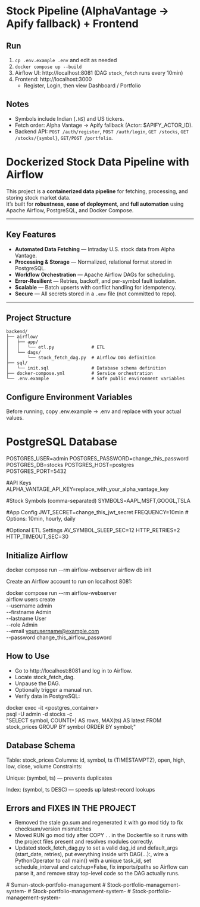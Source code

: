 # Stock Pipeline (AlphaVantage → Apify fallback) + Frontend

## Run
1) `cp .env.example .env` and edit as needed  
2) `docker compose up --build`  
3) Airflow UI: http://localhost:8081 (DAG `stock_fetch` runs every 10min)  
4) Frontend: http://localhost:3000  
   - Register, Login, then view Dashboard / Portfolio

## Notes
- Symbols include Indian (`.NS`) and US tickers.
- Fetch order: Alpha Vantage → Apify fallback (Actor: $APIFY_ACTOR_ID).
- Backend API: `POST /auth/register`, `POST /auth/login`, `GET /stocks`, `GET /stocks/{symbol}`, `GET/POST /portfolio`.



#  Dockerized Stock Data Pipeline with Airflow

This project is a **containerized data pipeline** for fetching, processing, and storing stock market data.  
It’s built for **robustness**, **ease of deployment**, and **full automation** using Apache Airflow, PostgreSQL, and Docker Compose.

---

##  Key Features

- **Automated Data Fetching** — Intraday U.S. stock data from Alpha Vantage.
- **Processing & Storage** — Normalized, relational format stored in PostgreSQL.
- **Workflow Orchestration** — Apache Airflow DAGs for scheduling.
- **Error-Resilient** — Retries, backoff, and per-symbol fault isolation.
- **Scalable** — Batch upserts with conflict handling for idempotency.
- **Secure** — All secrets stored in a `.env` file (not committed to repo).

---

## Project Structure
```plaintext
backend/
├── airflow/
│   ├── app/
│   │   └── etl.py              # ETL
│   └── dags/
│       └── stock_fetch_dag.py  # Airflow DAG definition
├── sql/
│   └── init.sql                # Database schema definition
├── docker-compose.yml          # Service orchestration
└── .env.example                # Safe public environment variables
```

## Configure Environment Variables

Before running, copy .env.example → .env and replace with your actual values.

# PostgreSQL Database

POSTGRES_USER=admin
POSTGRES_PASSWORD=change_this_password
POSTGRES_DB=stocks
POSTGRES_HOST=postgres
POSTGRES_PORT=5432

#API Keys
ALPHA_VANTAGE_API_KEY=replace_with_your_alpha_vantage_key

#Stock Symbols (comma-separated)
SYMBOLS=AAPL,MSFT,GOOGL,TSLA

#App Config
JWT_SECRET=change_this_jwt_secret
FREQUENCY=10min  # Options: 10min, hourly, daily

#Optional ETL Settings
AV_SYMBOL_SLEEP_SEC=12
HTTP_RETRIES=2
HTTP_TIMEOUT_SEC=30


## Initialize Airflow
docker compose run --rm airflow-webserver airflow db init

Create an Airflow account to run on localhost 8081:

docker compose run --rm airflow-webserver \
  airflow users create \
  --username admin \
  --firstname Admin \
  --lastname User \
  --role Admin \
  --email yourusername@example.com \
  --password change_this_airflow_password

## How to Use
- Go to http://localhost:8081 and log in to Airflow.
- Locate stock_fetch_dag.
- Unpause the DAG.
- Optionally trigger a manual run.
- Verify data in PostgreSQL:


docker exec -it <postgres_container> \
  psql -U admin -d stocks -c \
  "SELECT symbol, COUNT(*) AS rows, MAX(ts) AS latest
   FROM stock_prices
   GROUP BY symbol
   ORDER BY symbol;"

## Database Schema

Table: stock_prices
Columns: id, symbol, ts (TIMESTAMPTZ), open, high, low, close, volume
Constraints:

Unique: (symbol, ts) — prevents duplicates

Index: (symbol, ts DESC) — speeds up latest-record lookups

## Errors and FIXES IN THE PROJECT
- Removed the stale go.sum and regenerated it with go mod tidy to fix checksum/version mismatches
- Moved RUN go mod tidy after COPY . . in the Dockerfile so it runs with the project files present and resolves modules correctly.
- Updated stock_fetch_dag.py to set a valid dag_id and default_args (start_date, retries), put everything inside with DAG(...):, wire a PythonOperator to call main() with a unique task_id, set schedule_interval and catchup=False, fix imports/paths so Airflow can parse it, and remove stray top-level code so the DAG actually runs.

  
#   S u m a n - s t o c k - p o r t f o l i o - m a n a g e m e n t  
 #   S t o c k - p o r t f o l i o - m a n a g e m e n t - s y s t e m -  
 #   S t o c k - p o r t f o l i o - m a n a g e m e n t - s y s t e m -  
 #   S t o c k - p o r t f o l i o - m a n a g e m e n t - s y s t e m -  
 